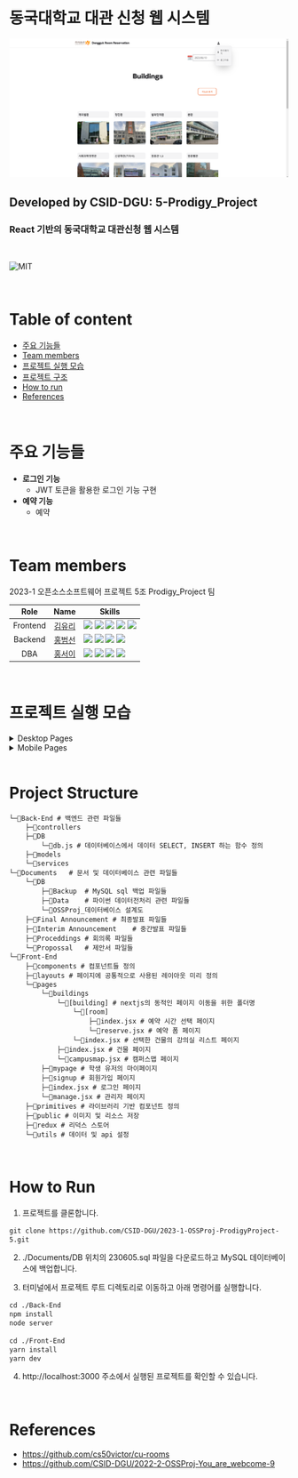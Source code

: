 # 동국대학교 대관 신청 웹 시스템

<img src='./Documents/pages/web_3.png'>

<br>

## Developed by CSID-DGU: 5-Prodigy_Project
### React 기반의 동국대학교 대관신청 웹 시스템
<br>

<img alt="MIT" src ="https://img.shields.io/badge/license-MIT-salmon"> <img alt="" src ="https://img.shields.io/badge/OS-ubuntu-coral"> <img alt="" src ="https://img.shields.io/badge/IDE-VSCode-indianred"><br>

<br>

# Table of content
- [주요 기능들](#주요-기능들)
- [Team members](#team-members)
- [프로젝트 실행 모습](#프로젝트-실행-모습)
- [프로젝트 구조](#project-structure)
- [How to run](#how-to-run)
- [References](#references)

<br>

# 주요 기능들
- **로그인 기능**
    - JWT 토큰을 활용한 로그인 기능 구현
- **예약 기능**
    - 예약
<br>

# Team members

2023-1 오픈소스소프트웨어 프로젝트 5조 Prodigy_Project 팀

| Role  | Name | Skills |
| :-----: |:----:| ------ |
| Frontend  | [김유리](https://github.com/yurik1m) |<img src="https://img.shields.io/badge/Node.js-339933?style=flat-square&logo=Node.js&logoColor=white"/> <img src="https://img.shields.io/badge/Amazon AWS-232F3E?style=flat-square&logo=amazonaws&logoColor=white"/> <img src="https://img.shields.io/badge/React-61DAFB?style=flat-square&logo=React&logoColor=black"/> <img src="https://img.shields.io/badge/Tailwind CSS-06B6D4?style=flat-square&logo=Tailwind CSS&logoColor=white"/> <img src="https://img.shields.io/badge/Next.js-000000?style=flat-square&logo=Next.js&logoColor=white"/>|
| Backend   | [홍범선](https://github.com/bshong12)|<img src="https://img.shields.io/badge/Node.js-339933?style=flat-square&logo=Node.js&logoColor=white"/> <img src="https://img.shields.io/badge/Amazon AWS-232F3E?style=flat-square&logo=amazonaws&logoColor=white"/> <img src="https://img.shields.io/badge/Express-000000?style=flat-square&logo=Express&logoColor=white"/> <img src="https://img.shields.io/badge/Postman-FF6C37?style=flat-square&logo=Postman&logoColor=white"/> |
| DBA  | [홍서이](https://github.com/hongseoi) | <img src="https://img.shields.io/badge/Amazon AWS-232F3E?style=flat-square&logo=amazonaws&logoColor=white"/> <img src="https://img.shields.io/badge/Python-3776AB?style=flat-square&logo=Python&logoColor=white"/> <img src="https://img.shields.io/badge/MySQL-4479A1?style=flat-square&logo=MySQL&logoColor=white"/> <img src="https://img.shields.io/badge/Express-000000?style=flat-square&logo=Express&logoColor=white"/>|


<br>

# 프로젝트 실행 모습

<details>
<summary> Desktop Pages </summary>
<div>

**로그인 페이지**

<img src='./Documents/pages/web_1.png'>

- 학번, 비밀번호를 입력하여 사이트에 로그인 할 수 있습니다.
- 로그인은 JWT 토큰을 이용하여 구현하였습니다.


**회원가입 페이지**
<img src='./Documents/pages/web_2.png'>

- 새 계정을 생성할 수 있습니다.
- 생성된 계정은 데이터베이스에 저장됩니다.

**예약일 선택 및 건물 선택**

<img src='./Documents/pages/web_3.png'>

- datepicker를 이용해 원하는 예약일을 선택하고 예약을 원하는 건물을 선택할 수 있습니다.

**건물 내 강의실 선택**
<img src='./Documents/pages/web_4.png'>

- 선택한 건물의 예약가능한 강의실을 보여줍니다. 토글 형태로 강의실 정보를 보여줍니다.

**예약 폼 작성**

<img src='./Documents/pages/web_6.png'>

- 원하는 예약 시간을 선택하고 예약 폼을 작성하여 예약을 신청할 수 있습니다.

**관리자 페이지**
<img src='./Documents/pages/web_8.png'>


- 관리자가 이용자의 예약 신청 내역을 확인하고 예약에 대해서 승인 혹은 거절할 수 있습니다. 

**마이 페이지**
<img src='./Documents/pages/web_7.png'>

- 이용자(학생)이 본인이 예약한 예약 내역을 확인할 수 있습니다.

</div>
</details>

<details>
<summary> Mobile Pages </summary>
<div>

**로그인 페이지**

<img src='./Documents/pages/mobile_1.jpg' width=50%>


- 학번, 비밀번호를 입력하여 사이트에 로그인 할 수 있습니다.
- 로그인은 JWT 토큰을 이용하여 구현하였습니다.


**예약일 선택 및 건물 선택**

<img src='./Documents/pages/mobile_2.jpg' width=50%>

- datepicker를 이용해 원하는 예약일을 선택하고 예약을 원하는 건물을 선택할 수 있습니다.

**건물 내 강의실 선택**

<img src='./Documents/pages/mobile_3.jpg' width=50%>

- 선택한 건물의 예약가능한 강의실을 보여줍니다. 토글 형태로 강의실 정보를 보여줍니다.

**예약 폼 작성**

<img src='./Documents/pages/mobile_4.jpg' width=50%>  <img src='./Documents/pages/mobile_6.jpg' width=45% align=right padding=10px> <img src='./Documents/pages/mobile_5.jpg' width=50%>



- 원하는 예약 시간을 선택하고 예약 폼을 작성하여 예약을 신청할 수 있습니다.


</div>
</details>

<br>

# Project Structure

```
└─📂Back-End # 백엔드 관련 파일들
    ├─📂controllers
    ├─📂DB
        └─📃db.js # 데이터베이스에서 데이터 SELECT, INSERT 하는 함수 정의
    ├─📂models
    └─📂services
└─📂Documents   # 문서 및 데이터베이스 관련 파일들
    └─📂DB
        ├─📂Backup  # MySQL sql 백업 파일들
        ├─📂Data    # 파이썬 데이터전처리 관련 파일들
        └─📃OSSProj_데이터베이스 설계도
    ├─📂Final Announcement # 최종발표 파일들
    ├─📂Interim Announcement    # 중간발표 파일들
    ├─📂Proceddings # 회의록 파일들
    └─📂Propossal   # 제안서 파일들
└─📂Front-End
    ├─📂components # 컴포넌트들 정의
    ├─📂layouts # 페이지에 공통적으로 사용된 레이아웃 미리 정의
    └─📂pages
        └─📂buildings 
            └─📂[building] # nextjs의 동적인 페이지 이동을 위한 폴더명
                └─📂[room]
                    ├─📃index.jsx # 예약 시간 선택 페이지
                    └─📃reserve.jsx # 예약 폼 페이지
                └─📃index.jsx # 선택한 건물의 강의실 리스트 페이지
            ├─📃index.jsx # 건물 페이지
            └─📃campusmap.jsx # 캠퍼스맵 페이지
        ├─📂mypage # 학생 유저의 마이페이지
        ├─📂signup # 회원가입 페이지
        ├─📃index.jsx # 로그인 페이지
        └─📃manage.jsx # 관리자 페이지
    ├─📂primitives # 라이브러리 기반 컴포넌트 정의
    ├─📂public # 이미지 및 리소스 저장
    ├─📂redux # 리덕스 스토어
    └─📂utils # 데이터 및 api 설정

```

<br>

# How to Run

1. 프로젝트를 클론합니다.
```
git clone https://github.com/CSID-DGU/2023-1-OSSProj-ProdigyProject-5.git
```


2. ./Documents/DB 위치의 230605.sql 파일을 다운로드하고 MySQL 데이터베이스에 백업합니다.

3. 터미널에서 프로젝트 루트 디렉토리로 이동하고 아래 명령어를 실행합니다.

 ```
 cd ./Back-End
 npm install
 node server

 cd ./Front-End
 yarn install
 yarn dev
 ```

4. http://localhost:3000 주소에서 실행된 프로젝트를 확인할 수 있습니다.

<br>

# References
- https://github.com/cs50victor/cu-rooms
- https://github.com/CSID-DGU/2022-2-OSSProj-You_are_webcome-9

